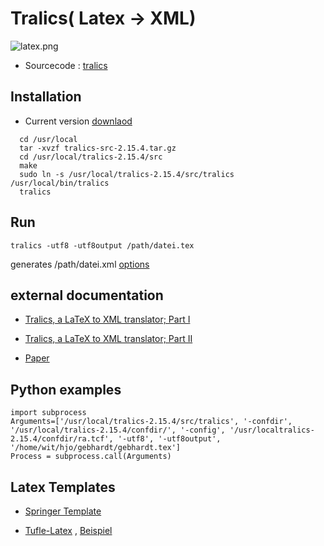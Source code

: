Tralics( Latex -&gt; XML)
=========================

![latex.png](https://raw.githubusercontent.com/withanage/mpt/master/static/images/tralics.png)


-   Sourcecode : [tralics](http://www-sop.inria.fr/marelle/tralics/)

Installation
------------

-   Current version
    [downlaod](ftp://ftp-sop.inria.fr/marelle/tralics/src/tralics-src-2.15.4.tar.gz)

<!-- -->

      cd /usr/local
      tar -xvzf tralics-src-2.15.4.tar.gz
      cd /usr/local/tralics-2.15.4/src
      make
      sudo ln -s /usr/local/tralics-2.15.4/src/tralics /usr/local/bin/tralics
      tralics

Run
---------

    tralics -utf8 -utf8output /path/datei.tex

generates /path/datei.xml
[options](http://www-sop.inria.fr/marelle/tralics/options.html)

external documentation
---------------------

-   [Tralics, a LaTeX to XML translator; Part
    I](http://www-sop.inria.fr/marelle/tralics/auxdir/tdoc1cid1.html#cid1)

-   [Tralics, a LaTeX to XML translator; Part
    II](http://www-sop.inria.fr/marelle/tralics/auxdir/tralics-rr2.html)

-   [Paper](http://www-sop.inria.fr/marelle/tralics/tralics-euro2003.pdf)

Python examples
---------------

``` {.python}
import subprocess
Arguments=['/usr/local/tralics-2.15.4/src/tralics', '-confdir', '/usr/local/tralics-2.15.4/confdir/', '-config', '/usr/localtralics-2.15.4/confdir/ra.tcf', '-utf8', '-utf8output', '/home/wit/hjo/gebhardt/gebhardt.tex']
Process = subprocess.call(Arguments)
```


Latex Templates
---------------

-   [Springer
    Template](https://www.springer.com/gp/authors-editors/book-authors-editors/manuscript-preparation/5636#c3324)

-   [Tufle-Latex](http://www.ctan.org/pkg/tufte-latex) ,
    [Beispiel](http://mirrors.ctan.org/macros/latex/contrib/tufte-latex/sample-book.pdf)

